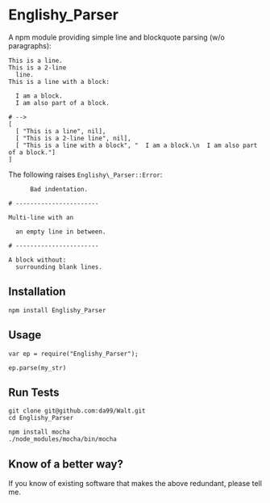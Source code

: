 
Englishy_Parser
================

A npm module providing simple line and blockquote parsing (w/o paragraphs):

    This is a line.
    This is a 2-line
      line.
    This is a line with a block:
      
      I am a block.
      I am also part of a block.

    # -->
    [ 
      [ "This is a line", nil],
      [ "This is a 2-line line", nil],
      [ "This is a line with a block", "  I am a block.\n  I am also part of a block."]
    ]

The following raises `Englishy\_Parser::Error`:

          Bad indentation.
          
    # -----------------------
    
    Multi-line with an
      
      an empty line in between.

    # -----------------------
    
    A block without:
      surrounding blank lines.
      


Installation
------------

    npm install Englishy_Parser

Usage
------

    var ep = require("Englishy_Parser");
    
    ep.parse(my_str)


Run Tests
---------

    git clone git@github.com:da99/Walt.git
    cd Englishy_Parser
    
    npm install mocha
    ./node_modules/mocha/bin/mocha

Know of a better way?
-----------------------------

If you know of existing software that makes the above redundant,
please tell me.

